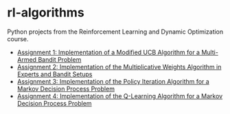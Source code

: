 # rl-algorithms
Python projects from the Reinforcement Learning and Dynamic Optimization course.

- [Assignment 1: Implementation of a Modified UCB Algorithm for a Multi-Armed Bandit Problem](./modified-ucb-mab)
- [Assignment 2: Implementation of the Multiplicative Weights Algorithm in Experts and Bandit Setups](./multiplicative-weights-experts-mab)
- [Assignment 3: Implementation of the Policy Iteration Algorithm for a Markov Decision Process Problem](./policy-iteration-mdp)
- [Assignment 4: Implementation of the Q-Learning Algorithm for a Markov Decision Process Problem](./q-learning-mdp)
